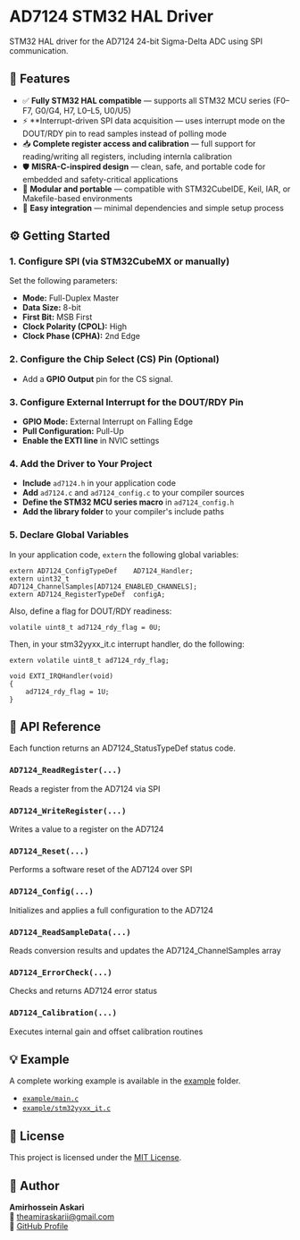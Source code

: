 # AD7124 STM32 HAL Driver

STM32 HAL driver for the AD7124 24-bit Sigma-Delta ADC using SPI communication.

## 🔧 Features
- ✅ **Fully STM32 HAL compatible** — supports all STM32 MCU series (F0–F7, G0/G4, H7, L0–L5, U0/U5)
- ⚡ **Interrupt-driven SPI data acquisition — uses interrupt mode on the DOUT/RDY pin to read samples instead of polling mode
- 📥 **Complete register access and calibration** — full support for reading/writing all registers, including internla calibration
- 🛡️ **MISRA-C-inspired design** — clean, safe, and portable code for embedded and safety-critical applications
- 🔄 **Modular and portable** — compatible with STM32CubeIDE, Keil, IAR, or Makefile-based environments
- 🧩 **Easy integration** — minimal dependencies and simple setup process

## ⚙️ Getting Started

### 1. Configure SPI (via STM32CubeMX or manually)

Set the following parameters:

- **Mode:** Full-Duplex Master  
- **Data Size:** 8-bit  
- **First Bit:** MSB First  
- **Clock Polarity (CPOL):** High  
- **Clock Phase (CPHA):** 2nd Edge

### 2. Configure the Chip Select (CS) Pin (Optional)

- Add a **GPIO Output** pin for the CS signal.

### 3. Configure External Interrupt for the DOUT/RDY Pin

- **GPIO Mode:** External Interrupt on Falling Edge  
- **Pull Configuration:** Pull-Up  
- **Enable the EXTI line** in NVIC settings

### 4. Add the Driver to Your Project

- **Include** `ad7124.h` in your application code  
- **Add** `ad7124.c` and `ad7124_config.c` to your compiler sources  
- **Define the STM32 MCU series macro** in `ad7124_config.h`  
- **Add the library folder** to your compiler's include paths 

### 5. Declare Global Variables

In your application code, `extern` the following global variables:

```
extern AD7124_ConfigTypeDef    AD7124_Handler;
extern uint32_t                AD7124_ChannelSamples[AD7124_ENABLED_CHANNELS];
extern AD7124_RegisterTypeDef  configA;
```
Also, define a flag for DOUT/RDY readiness:
```
volatile uint8_t ad7124_rdy_flag = 0U;
```
Then, in your stm32yyxx_it.c interrupt handler, do the following:
```
extern volatile uint8_t ad7124_rdy_flag;

void EXTI_IRQHandler(void)
{   
    ad7124_rdy_flag = 1U;
}
```

## 🧪 API Reference

Each function returns an AD7124_StatusTypeDef status code.

### `AD7124_ReadRegister(...)`  
Reads a register from the AD7124 via SPI

### `AD7124_WriteRegister(...)`  
Writes a value to a register on the AD7124

### `AD7124_Reset(...)`  
Performs a software reset of the AD7124 over SPI

### `AD7124_Config(...)`
Initializes and applies a full configuration to the AD7124

### `AD7124_ReadSampleData(...)`
Reads conversion results and updates the AD7124_ChannelSamples array

### `AD7124_ErrorCheck(...)`
Checks and returns AD7124 error status

### `AD7124_Calibration(...)`
Executes internal gain and offset calibration routines

## 💡 Example

A complete working example is available in the [example](./example) folder.

- [`example/main.c`](./example/main.c)  
- [`example/stm32yyxx_it.c`](./example/stm32yyxx_it.c)

## 📜 License
This project is licensed under the [MIT License](./LICENSE).

## 👤 Author
**Amirhossein Askari**  
📧 theamiraskarii@gmail.com  
🔗 [GitHub Profile](https://github.com/AmirhoseinAskari)
